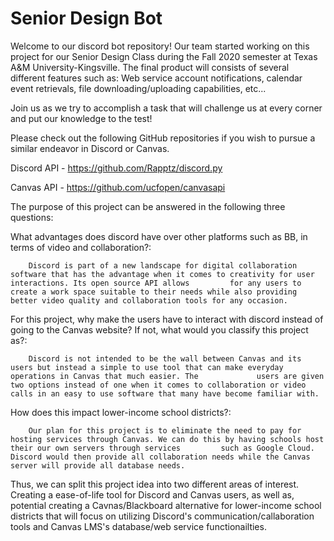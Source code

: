 # Senior Design Bot
Welcome to our discord bot repository!
Our team started working on this project for our Senior Design Class during the Fall 2020 semester at Texas A&M University-Kingsville.
The final product will consists of several different features such as:
Web service account notifications, calendar event retrievals, file downloading/uploading capabilities, etc...

Join us as we try to accomplish a task that will challenge us at every corner and put our knowledge to the test!

Please check out the following GitHub repositories if you wish to pursue a similar endeavor in Discord or Canvas.

Discord API - https://github.com/Rapptz/discord.py

Canvas API - https://github.com/ucfopen/canvasapi

The purpose of this project can be answered in the following three questions:

What advantages does discord have over other platforms such as BB, in terms of video and collaboration?:

        Discord is part of a new landscape for digital collaboration software that has the advantage when it comes to creativity for user interactions. Its open source API allows         for any users to create a work space suitable to their needs while also providing better video quality and collaboration tools for any occasion.
  
For this project, why make the users have to interact with discord instead of going to the Canvas website? If not, what would you classify this project as?:

        Discord is not intended to be the wall between Canvas and its users but instead a simple to use tool that can make everyday operations in Canvas that much easier. The             users are given two options instead of one when it comes to collaboration or video calls in an easy to use software that many have become familiar with.
  
How does this impact lower-income school districts?:

        Our plan for this project is to eliminate the need to pay for hosting services through Canvas. We can do this by having schools host their our own servers through services         such as Google Cloud. Discord would then provide all collaboration needs while the Canvas server will provide all database needs.
        
Thus, we can split this project idea into two different areas of interest. Creating a ease-of-life tool for Discord and Canvas users, as well as, potential creating a Cavnas/Blackboard alternative for lower-income school districts that will focus on utilizing Discord's communication/callaboration tools and Canvas LMS's database/web service functionailties.

